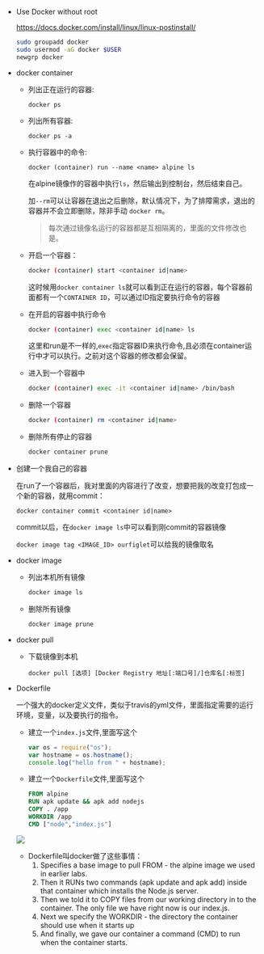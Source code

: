 - Use Docker without root

    https://docs.docker.com/install/linux/linux-postinstall/

    ```sh
    sudo groupadd docker
    sudo usermod -aG docker $USER
    newgrp docker
    ```

- docker container

    - 列出正在运行的容器:
        ```
        docker ps
        ```
        
    - 列出所有容器:
        ```
        docker ps -a
        ```
        
    - 执行容器中的命令:
        ```
        docker (container) run --name <name> alpine ls
        ```
    
        在alpine镜像作的容器中执行`ls`，然后输出到控制台，然后结束自己。
    
        加`--rm`可以让容器在退出之后删除，默认情况下，为了排障需求，退出的容器并不会立即删除，除非手动 `docker rm`。
        
        > 每次通过镜像名运行的容器都是互相隔离的，里面的文件修改也是。
        
    - 开启一个容器：
        ```sh
        docker (container) start <container id|name>
        ```
    
        这时候用`docker container ls`就可以看到正在运行的容器，每个容器前面都有一个`CONTAINER ID`，可以通过ID指定要执行命令的容器
    
    - 在开启的容器中执行命令
        ```sh
        docker (container) exec <container id|name> ls
        ```
    
        这里和run是不一样的,`exec`指定容器ID来执行命令,且必须在container运行中才可以执行。之前对这个容器的修改都会保留。
    
    - 进入到一个容器中
        ```sh
        docker (container) exec -it <container id|name> /bin/bash
        ```
    
    - 删除一个容器
        ```sh
        docker (container) rm <container id|name>
        ```
        
    - 删除所有停止的容器
    
        ```sh
        docker container prune
        ```
    
- 创建一个我自己的容器
  
    在run了一个容器后，我对里面的内容进行了改变，想要把我的改变打包成一个新的容器，就用commit：
    ```
    docker container commit <container id|name>
    ```
    commit以后，在`docker image ls`中可以看到刚commit的容器镜像

    `docker image tag <IMAGE_ID> ourfiglet`可以给我的镜像取名
    
- docker image
    - 列出本机所有镜像
        ```sh
        docker image ls
        ```
        
    - 删除所有镜像
    
        ```sh
        docker image prune
        ```
    
- docker pull
    - 下载镜像到本机
        ```
        docker pull [选项] [Docker Registry 地址[:端口号]/]仓库名[:标签]
        ```
    
- Dockerfile

    一个强大的docker定义文件，类似于travis的yml文件，里面指定需要的运行环境，变量，以及要执行的指令。
    - 建立一个`index.js`文件,里面写这个
        ```js
        var os = require("os");
        var hostname = os.hostname();
        console.log("hello from " + hostname);
        ```
    - 建立一个`Dockerfile`文件,里面写这个
        ```dockerfile
        FROM alpine
        RUN apk update && apk add nodejs
        COPY . /app
        WORKDIR /app
        CMD ["node","index.js"]
        ```
    ![](https://training.play-with-docker.com/images/ops-images-dockerfile.svg)
    - Dockerfile叫docker做了这些事情：
        1. Specifies a base image to pull FROM - the alpine image we used in earlier labs.
        2. Then it RUNs two commands (apk update and apk add) inside that container which installs the Node.js server.
        3. Then we told it to COPY files from our working directory in to the container. The only file we have right now is our index.js.
        4. Next we specify the WORKDIR - the directory the container should use when it starts up
        5. And finally, we gave our container a command (CMD) to run when the container starts.